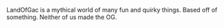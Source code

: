 LandOfGac is a mythical world of many fun and quirky things. Based off of something. Neither of us made the OG.
